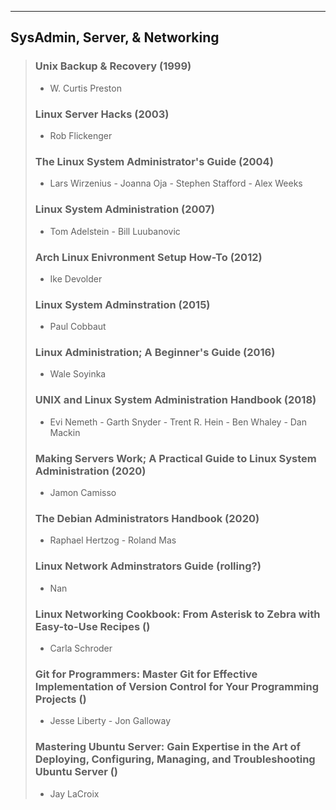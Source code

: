 
---
## SysAdmin, Server, & Networking

> ### Unix Backup & Recovery (1999)
>   - W. Curtis Preston 
>     
> ### Linux Server Hacks (2003)
>   - Rob Flickenger
>   
> ### The Linux System Administrator's Guide (2004)
>   - Lars Wirzenius - Joanna Oja - Stephen Stafford - Alex Weeks
>
> ### Linux System Administration (2007)
>   - Tom Adelstein - Bill Luubanovic
>   
> ### Arch Linux Enivronment Setup How-To (2012)
>   - Ike Devolder
>
> ### Linux System Adminstration (2015)
>   - Paul Cobbaut
>   
> ### Linux Administration; A Beginner's Guide (2016)
>   - Wale Soyinka
>   
> ### UNIX and Linux System Administration Handbook (2018)
>   - Evi Nemeth - Garth Snyder - Trent R. Hein - Ben Whaley - Dan Mackin
>
> ### Making Servers Work; A Practical Guide to Linux System Administration (2020)
>   - Jamon Camisso
>   
> ### The Debian Administrators Handbook (2020)
>   - Raphael Hertzog - Roland Mas
>   
> ### Linux Network Adminstrators Guide (rolling?)
>   - Nan 
>
> ### Linux Networking Cookbook: From Asterisk to Zebra with Easy-to-Use Recipes ()
>   - Carla Schroder
>
> ### Git for Programmers: Master Git for Effective Implementation of Version Control for Your Programming Projects ()
>   - Jesse Liberty - Jon Galloway
>
> ### Mastering Ubuntu Server: Gain Expertise in the Art of Deploying, Configuring, Managing, and Troubleshooting Ubuntu Server ()
>   - Jay LaCroix
